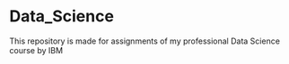 # Data_Science
This repository is made for assignments of my professional Data Science course by IBM
